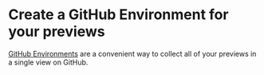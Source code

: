 # Create a GitHub Environment for your previews

[GitHub Environments](https://docs.github.com/en/actions/deployment/targeting-different-environments/using-environments-for-deployment) are a convenient way to collect all of your previews in a single view on GitHub. 